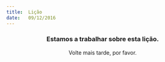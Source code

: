 ```yaml
---
title:  Lição
date:   09/12/2016
---
```


### <center>Estamos a trabalhar sobre esta lição.</center>
<center>Volte mais tarde, por favor.</center>